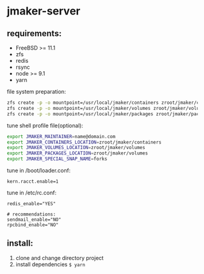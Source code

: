 # jmaker-server

## requirements:

- FreeBSD >= 11.1
- zfs
- redis
- rsync
- node >= 9.1
- yarn

file system preparation:
```sh
zfs create -p -o mountpoint=/usr/local/jmaker/containers zroot/jmaker/containers
zfs create -p -o mountpoint=/usr/local/jmaker/volumes zroot/jmaker/volumes
zfs create -p -o mountpoint=/usr/local/jmaker/packages zroot/jmaker/packages
```

tune shell profile file(optional):
```sh
export JMAKER_MAINTAINER=name@domain.com
export JMAKER_CONTAINERS_LOCATION=zroot/jmaker/containers
export JMAKER_VOLUMES_LOCATION=zroot/jmaker/volumes
export JMAKER_PACKAGES_LOCATION=zroot/jmaker/volumes
export JMAKER_SPECIAL_SNAP_NAME=forks
```

tune in /boot/loader.conf:
```
kern.racct.enable=1
```

tune in /etc/rc.conf:
```
redis_enable="YES"

# recommendations:
sendmail_enable="NO"
rpcbind_enable="NO"
```

## install:
1. clone and change directory project
2. install dependencies `$ yarn`

